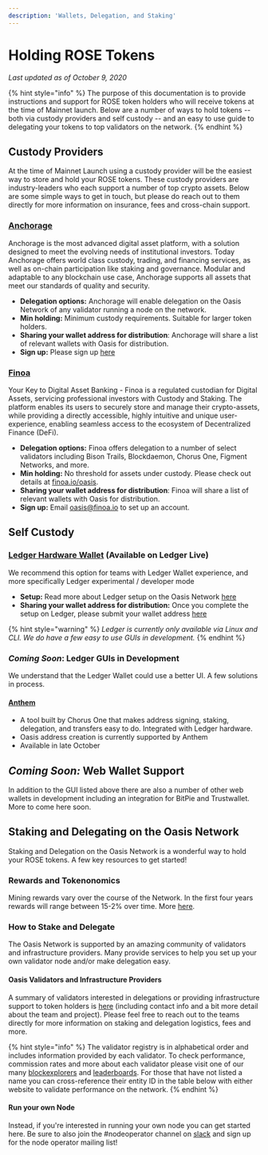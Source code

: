 ```yaml
---
description: 'Wallets, Delegation, and Staking'
---
```


# Holding ROSE Tokens

_Last updated as of October 9, 2020_

{% hint style="info" %}
The purpose of this documentation is to provide instructions and support for ROSE token holders who will receive tokens at the time of Mainnet launch. Below are a number of ways to hold tokens -- both via custody providers and self custody -- and an easy to use guide to delegating your tokens to top validators on the network.
{% endhint %}

## Custody Providers

At the time of Mainnet Launch using a custody provider will be the easiest way to store and hold your ROSE tokens. These custody providers are industry-leaders who each support a number of top crypto assets. Below are some simple ways to get in touch, but please do reach out to them directly for more information on insurance, fees and cross-chain support.

### [Anchorage](https://anchorage.com/)

Anchorage is the most advanced digital asset platform, with a solution designed to meet the evolving needs of institutional investors. Today Anchorage offers world class custody, trading, and financing services, as well as on-chain participation like staking and governance. Modular and adaptable to any blockchain use case, Anchorage supports all assets that meet our standards of quality and security.

* **Delegation options:** Anchorage will enable delegation on the Oasis Network of any validator running a node on the network.
* **Min holding:** Minimum custody requirements. Suitable for larger token holders. 
* **Sharing your wallet address for distribution**: Anchorage will share a list of relevant wallets with Oasis for distribution.
* **Sign up:** Please sign up [here](https://web.anchorage.com/anchorage-oasis)

### [Finoa](https://finoa.io/)

Your Key to Digital Asset Banking - Finoa is a regulated custodian for Digital Assets, servicing professional investors with Custody and Staking. The platform enables its users to securely store and manage their crypto-assets, while providing a directly accessible, highly intuitive and unique user-experience, enabling seamless access to the ecosystem of Decentralized Finance \(DeFi\).

* **Delegation options:** Finoa offers delegation to a number of select validators including Bison Trails, Blockdaemon, Chorus One, Figment Networks, and more.
* **Min holding:** No threshold for assets under custody. Please check out details at [finoa.io/oasis](www.finoa.io/oasis).
* **Sharing your wallet address for distribution**: Finoa will share a list of relevant wallets with Oasis for distribution.
* **Sign up:** Email oasis@finoa.io to set up an account.

## Self Custody

### [Ledger Hardware Wallet](https://www.ledger.com/ledger-live) \(Available on Ledger Live\)

We recommend this option for teams with Ledger Wallet experience, and more specifically Ledger experimental / developer mode

* **Setup:** Read more about Ledger setup on the Oasis Network [here](https://docs.oasis.dev/oasis-core-ledger/)
* **Sharing your wallet address for distribution:** Once you complete the setup on Ledger, please submit your wallet address [here](https://oasisfoundation.typeform.com/to/Cyk8NAzc)

{% hint style="warning" %}
_Ledger is currently only available via Linux and CLI. We do have a few easy to use GUIs in development._ 
{% endhint %}

### _Coming Soon_: Ledger GUIs in Development

We understand that the Ledger Wallet could use a better UI. A few solutions in process.

#### [Anthem](https://anthem.chorus.one/)

* A tool built by Chorus One that makes address signing, staking, delegation, and transfers easy to do. Integrated with Ledger hardware.
* Oasis address creation is currently supported by Anthem
* Available in late October

## _Coming Soon:_ Web Wallet Support

In addition to the GUI listed above there are also a number of other web wallets in development including an integration for BitPie and Trustwallet. More to come here soon.

## Staking and Delegating on the Oasis Network

Staking and Delegation on the Oasis Network is a wonderful way to hold your ROSE tokens. A few key resources to get started!

### Rewards and Tokenonomics

Mining rewards vary over the course of the Network. In the first four years rewards will range between 15-2% over time. More [here](https://docs.oasis.dev/oasis-network-primer/token-metrics-and-distribution#staking-incentives).

### How to Stake and Delegate

The Oasis Network is supported by an amazing community of validators and infrastructure providers. Many provide services to help you set up your own validator node and/or make delegation easy.

#### Oasis Validators and Infrastructure Providers

A summary of validators interested in delegations or providing infrastructure support to token holders is [here](https://airtable.com/shrPKNSKjc8rkAhEn) \(including contact info and a bit more detail about the team and project\). Please feel free to reach out to the teams directly for more information on staking and delegation logistics, fees and more.

{% hint style="info" %}
The validator registry is in alphabetical order and includes information provided by each validator. To check performance, commission rates and more about each validator please visit one of our many [blockexplorers](www.oasisscan.com) and [leaderboards](https://hubble.figment.io/oasis/chains/mainnet-beta). For those that have not listed a name you can cross-reference their entity ID in the table below with either website to validate performance on the network.
{% endhint %}

#### Run your own Node

Instead, if you're interested in running your own node you can get started here. Be sure to also join the \#nodeoperator channel on [slack](www.oasisprotocol.org/slack) and sign up for the node operator mailing list!





